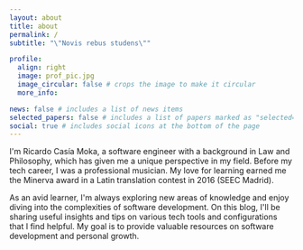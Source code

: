 ```yaml
---
layout: about
title: about
permalink: /
subtitle: "\"Novis rebus studens\""

profile:
  align: right
  image: prof_pic.jpg
  image_circular: false # crops the image to make it circular
  more_info: 

news: false # includes a list of news items
selected_papers: false # includes a list of papers marked as "selected={true}"
social: true # includes social icons at the bottom of the page
---
```


I'm Ricardo Casía Moka, a software engineer with a background in Law and
Philosophy, which has given me a unique perspective in my field. Before my
tech career, I was a professional musician. My love for learning earned me
the Minerva award in a Latin translation contest in 2016 (SEEC Madrid).

As an avid learner, I'm always exploring new areas of knowledge and enjoy
diving into the complexities of software development. On this blog, I'll be
sharing useful insights and tips on various tech tools and configurations that
I find helpful. My goal is to provide valuable resources on software
development and personal growth.
